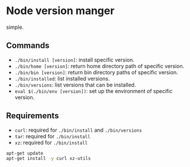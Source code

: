 # Node version manger

simple.

## Commands

- `./bin/install [version]`: install specific version.
- `./bin/home [version]`: return home directory path of specific version.
- `./bin/bin [version]`: return bin directory paths of specific version.
- `./bin/installed`: list installed versions.
- `./bin/versions`: list versions that can be installed.
- `eval $(./bin/env [version])`: set up the environment of specific version.


## Requirements

- `curl`: required for `./bin/install` and  `./bin/versions`
- `tar`: required for `./bin/install`
- `xz`: required for `./bin/install`


```sh
apt-get update
apt-get install -y curl xz-utils
```
